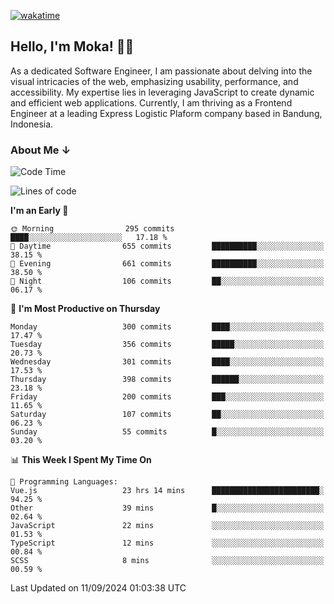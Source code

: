 [![wakatime](https://wakatime.com/badge/user/af9abd23-dba3-4dbe-973c-b045a9417a55.svg?style=social)](https://wakatime.com/@af9abd23-dba3-4dbe-973c-b045a9417a55)
## Hello, I'm Moka! 👋🏼


As a dedicated Software Engineer, I am passionate about delving into the visual intricacies of the web, emphasizing usability, performance, and accessibility. My expertise lies in leveraging JavaScript to create dynamic and efficient web applications. Currently, I am thriving as a Frontend Engineer at a leading Express Logistic Plaform company based in Bandung, Indonesia.

### About Me ↓

<!--START_SECTION:waka-->
![Code Time](http://img.shields.io/badge/Code%20Time-10%2C952%20hrs%2046%20mins-blue)

![Lines of code](https://img.shields.io/badge/From%20Hello%20World%20I%27ve%20Written-4.0%20million%20lines%20of%20code-blue)

**I'm an Early 🐤** 

```text
🌞 Morning                295 commits         ████░░░░░░░░░░░░░░░░░░░░░   17.18 % 
🌆 Daytime                655 commits         ██████████░░░░░░░░░░░░░░░   38.15 % 
🌃 Evening                661 commits         ██████████░░░░░░░░░░░░░░░   38.50 % 
🌙 Night                  106 commits         ██░░░░░░░░░░░░░░░░░░░░░░░   06.17 % 
```
📅 **I'm Most Productive on Thursday** 

```text
Monday                   300 commits         ████░░░░░░░░░░░░░░░░░░░░░   17.47 % 
Tuesday                  356 commits         █████░░░░░░░░░░░░░░░░░░░░   20.73 % 
Wednesday                301 commits         ████░░░░░░░░░░░░░░░░░░░░░   17.53 % 
Thursday                 398 commits         ██████░░░░░░░░░░░░░░░░░░░   23.18 % 
Friday                   200 commits         ███░░░░░░░░░░░░░░░░░░░░░░   11.65 % 
Saturday                 107 commits         ██░░░░░░░░░░░░░░░░░░░░░░░   06.23 % 
Sunday                   55 commits          █░░░░░░░░░░░░░░░░░░░░░░░░   03.20 % 
```


📊 **This Week I Spent My Time On** 

```text
💬 Programming Languages: 
Vue.js                   23 hrs 14 mins      ████████████████████████░   94.25 % 
Other                    39 mins             █░░░░░░░░░░░░░░░░░░░░░░░░   02.64 % 
JavaScript               22 mins             ░░░░░░░░░░░░░░░░░░░░░░░░░   01.53 % 
TypeScript               12 mins             ░░░░░░░░░░░░░░░░░░░░░░░░░   00.84 % 
SCSS                     8 mins              ░░░░░░░░░░░░░░░░░░░░░░░░░   00.59 % 
```


 Last Updated on 11/09/2024 01:03:38 UTC
<!--END_SECTION:waka-->
